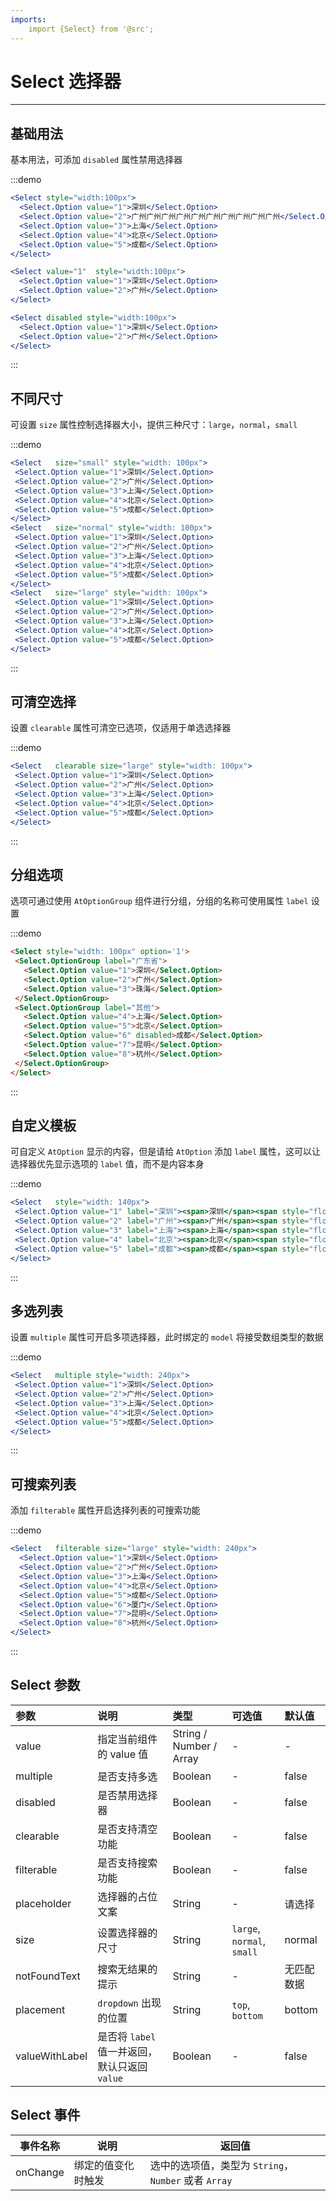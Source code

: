 ```yaml
---
imports:
    import {Select} from '@src';
---
```

# Select 选择器

----

## 基础用法

基本用法，可添加 `disabled` 属性禁用选择器

:::demo
```jsx
<Select style="width:100px">
  <Select.Option value="1">深圳</Select.Option>
  <Select.Option value="2">广州广州广州广州广州广州广州广州广州广州</Select.Option>
  <Select.Option value="3">上海</Select.Option>
  <Select.Option value="4">北京</Select.Option>
  <Select.Option value="5">成都</Select.Option>
</Select>

<Select value="1"  style="width:100px">
  <Select.Option value="1">深圳</Select.Option>
  <Select.Option value="2">广州</Select.Option>
</Select>

<Select disabled style="width:100px">
  <Select.Option value="1">深圳</Select.Option>
  <Select.Option value="2">广州</Select.Option>
</Select>
```
:::


## 不同尺寸

可设置 `size` 属性控制选择器大小，提供三种尺寸：`large`，`normal`，`small`

:::demo
 ```jsx
<Select   size="small" style="width: 100px">
  <Select.Option value="1">深圳</Select.Option>
  <Select.Option value="2">广州</Select.Option>
  <Select.Option value="3">上海</Select.Option>
  <Select.Option value="4">北京</Select.Option>
  <Select.Option value="5">成都</Select.Option>
</Select>
<Select   size="normal" style="width: 100px">
  <Select.Option value="1">深圳</Select.Option>
  <Select.Option value="2">广州</Select.Option>
  <Select.Option value="3">上海</Select.Option>
  <Select.Option value="4">北京</Select.Option>
  <Select.Option value="5">成都</Select.Option>
</Select>
<Select   size="large" style="width: 100px">
  <Select.Option value="1">深圳</Select.Option>
  <Select.Option value="2">广州</Select.Option>
  <Select.Option value="3">上海</Select.Option>
  <Select.Option value="4">北京</Select.Option>
  <Select.Option value="5">成都</Select.Option>
</Select>
```
:::


## 可清空选择

设置 `clearable` 属性可清空已选项，仅适用于单选选择器

:::demo
 ```jsx
<Select   clearable size="large" style="width: 100px">
  <Select.Option value="1">深圳</Select.Option>
  <Select.Option value="2">广州</Select.Option>
  <Select.Option value="3">上海</Select.Option>
  <Select.Option value="4">北京</Select.Option>
  <Select.Option value="5">成都</Select.Option>
</Select>
```
:::


## 分组选项

选项可通过使用 `AtOptionGroup` 组件进行分组，分组的名称可使用属性 `label` 设置

:::demo
 ```html
<Select style="width: 100px" option='1'>
  <Select.OptionGroup label="广东省">
    <Select.Option value="1">深圳</Select.Option>
    <Select.Option value="2">广州</Select.Option>
    <Select.Option value="3">珠海</Select.Option>
  </Select.OptionGroup>
  <Select.OptionGroup label="其他">
    <Select.Option value="4">上海</Select.Option>
    <Select.Option value="5">北京</Select.Option>
    <Select.Option value="6" disabled>成都</Select.Option>
    <Select.Option value="7">昆明</Select.Option>
    <Select.Option value="8">杭州</Select.Option>
  </Select.OptionGroup>
</Select>
```
:::


## 自定义模板

可自定义 `AtOption` 显示的内容，但是请给 `AtOption` 添加 `label` 属性，这可以让选择器优先显示选项的 `label` 值，而不是内容本身

:::demo
 ```jsx
<Select   style="width: 140px">
  <Select.Option value="1" label="深圳"><span>深圳</span><span style="float: right;opacity: .6;font-size: 0.8em;">Shenzhen</span></Select.Option>
  <Select.Option value="2" label="广州"><span>广州</span><span style="float: right;opacity: .6;font-size: 0.8em;">Guangzhou</span></Select.Option>
  <Select.Option value="3" label="上海"><span>上海</span><span style="float: right;opacity: .6;font-size: 0.8em;">Shanghai</span></Select.Option>
  <Select.Option value="4" label="北京"><span>北京</span><span style="float: right;opacity: .6;font-size: 0.8em;">Beijin</span></Select.Option>
  <Select.Option value="5" label="成都"><span>成都</span><span style="float: right;opacity: .6;font-size: 0.8em;">Chengdu</span></Select.Option>
</Select>
```
:::


## 多选列表

设置 `multiple` 属性可开启多项选择器，此时绑定的 `model` 将接受数组类型的数据

:::demo
 ```jsx
<Select   multiple style="width: 240px">
  <Select.Option value="1">深圳</Select.Option>
  <Select.Option value="2">广州</Select.Option>
  <Select.Option value="3">上海</Select.Option>
  <Select.Option value="4">北京</Select.Option>
  <Select.Option value="5">成都</Select.Option>
</Select>
```
:::


## 可搜索列表

添加 `filterable` 属性开启选择列表的可搜索功能

:::demo
```jsx
<Select   filterable size="large" style="width: 240px">
  <Select.Option value="1">深圳</Select.Option>
  <Select.Option value="2">广州</Select.Option>
  <Select.Option value="3">上海</Select.Option>
  <Select.Option value="4">北京</Select.Option>
  <Select.Option value="5">成都</Select.Option>
  <Select.Option value="6">厦门</Select.Option>
  <Select.Option value="7">昆明</Select.Option>
  <Select.Option value="8">杭州</Select.Option>
</Select>
```
:::

## Select 参数

| 参数      | 说明          | 类型      | 可选值                           | 默认值  |
| :---------- | :-------------- | :---------- | :-----------------------------  | :-------- |
| value | 指定当前组件的 value 值 | String / Number / Array | - | - |
| multiple | 是否支持多选 | Boolean | - | false |
| disabled | 是否禁用选择器 | Boolean | - | false |
| clearable | 是否支持清空功能 | Boolean | - | false |
| filterable | 是否支持搜索功能 | Boolean | - | false |
| placeholder | 选择器的占位文案 | String | - | 请选择 |
| size | 设置选择器的尺寸 | String | `large`, `normal`, `small` | normal |
| notFoundText | 搜索无结果的提示 | String | - | 无匹配数据 |
| placement | `dropdown` 出现的位置 | String | `top`, `bottom` | bottom |
| valueWithLabel | 是否将 `label` 值一并返回，默认只返回 `value` | Boolean | - | false |

## Select 事件

| 事件名称      | 说明          | 返回值  |
|---------- |-------------- |---------- |
| onChange | 绑定的值变化时触发 | 选中的选项值，类型为 `String`，`Number` 或者 `Array` |
